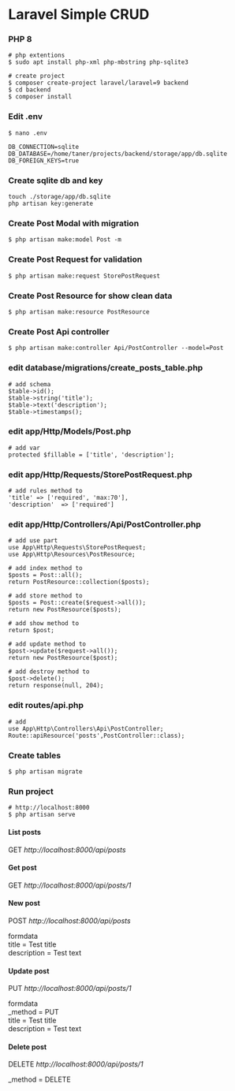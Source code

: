 # Laravel Simple CRUD
### PHP 8
```
# php extentions
$ sudo apt install php-xml php-mbstring php-sqlite3

# create project
$ composer create-project laravel/laravel=9 backend
$ cd backend
$ composer install
```

### Edit .env
```
$ nano .env

DB_CONNECTION=sqlite
DB_DATABASE=/home/taner/projects/backend/storage/app/db.sqlite
DB_FOREIGN_KEYS=true
```

### Create sqlite db and key
```
touch ./storage/app/db.sqlite
php artisan key:generate
```

### Create Post Modal with migration
```
$ php artisan make:model Post -m
```

### Create Post Request for validation
```
$ php artisan make:request StorePostRequest
```

### Create Post Resource for show clean data
```
$ php artisan make:resource PostResource 
```

### Create Post Api controller
```
$ php artisan make:controller Api/PostController --model=Post 
```

### edit database/migrations/create_posts_table.php
```
# add schema
$table->id();
$table->string('title');
$table->text('description');
$table->timestamps();
```
### edit app/Http/Models/Post.php
```
# add var 
protected $fillable = ['title', 'description'];
```
### edit app/Http/Requests/StorePostRequest.php
```
# add rules method to
'title' => ['required', 'max:70'],
'description'  => ['required']
```

### edit app/Http/Controllers/Api/PostController.php
```
# add use part
use App\Http\Requests\StorePostRequest;
use App\Http\Resources\PostResource;

# add index method to
$posts = Post::all();
return PostResource::collection($posts);

# add store method to
$posts = Post::create($request->all());        
return new PostResource($posts);

# add show method to
return $post;

# add update method to
$post->update($request->all());       
return new PostResource($post);

# add destroy method to
$post->delete();
return response(null, 204);
```

### edit routes/api.php
```
# add 
use App\Http\Controllers\Api\PostController;
Route::apiResource('posts',PostController::class);
```

### Create tables
```
$ php artisan migrate
``` 

### Run project
```
# http://localhost:8000
$ php artisan serve
```

#### List posts
GET
*http://localhost:8000/api/posts*

#### Get post
GET
*http://localhost:8000/api/posts/1*

#### New post
POST
*http://localhost:8000/api/posts*

formdata\
title = Test title\
description = Test text

#### Update post
PUT
*http://localhost:8000/api/posts/1*

formdata\
_method = PUT\
title = Test title\
description = Test text

#### Delete post
DELETE
*http://localhost:8000/api/posts/1*

_method = DELETE
